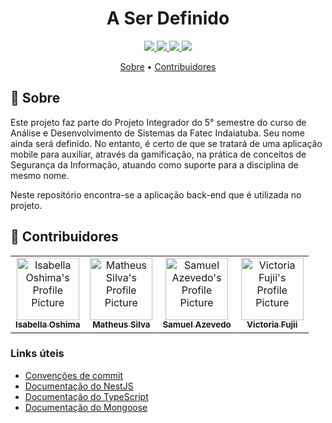 <h1 align="center" style="font-weight: bold;">A Ser Definido</h1>

<div align="center">
    <a href='https://nestjs.com/'>
		  <img src="https://img.shields.io/badge/NestJS-E0234E?style=for-the-badge&logo=nestjs&logoColor=white"/>
    </a>
    <a href='https://mongoosejs.com/'>
		  <img src="https://img.shields.io/badge/Mongoose-FE0803?style=for-the-badge&logo=mongoose&logoColor=white"/>
    </a>
	  <a href='https://www.typescriptlang.org/'>
		  <img src="https://img.shields.io/badge/TypeScript-3178C6?style=for-the-badge&logo=typescript&logoColor=white"/>
    </a>
    <a href='https://www.mongodb.com/'>
	  	<img src="https://img.shields.io/badge/MongoDB-003B57?style=for-the-badge&logo=mongodb&logoColor=white"/>
    </a>
</div>

<p align="center">
    <a href="#about">Sobre</a> •
    <a href="#colab">Contribuidores</a>
</p>

<h2 id="about">📌 Sobre</h2>

Este projeto faz parte do Projeto Integrador do 5° semestre do curso de Análise e Desenvolvimento de Sistemas da Fatec Indaiatuba. Seu nome ainda será definido. No entanto, é certo de que se tratará de uma aplicação mobile para auxiliar, através da gamificação, na prática de conceitos de Segurança da Informação, atuando como suporte para a disciplina de mesmo nome.

Neste repositório encontra-se a aplicação back-end que é utilizada no projeto.

<h2 id="colab">🤝 Contribuidores</h2>

<table>
  <tr>
    <td align="center">
      <a href="https://github.com/IsabellaOshima">
        <img src="https://avatars.githubusercontent.com/u/143272475?v=4" width="100px;" alt="Isabella Oshima's Profile Picture"/><br>
        <sub>
            <b>Isabella Oshima</b>
        </sub>
      </a>
    </td>
    <td align="center">
      <a href="https://github.com/thepaixaosilva">
        <img src="https://avatars.githubusercontent.com/u/72952802?v=4" width="100px;" alt="Matheus Silva's Profile Picture"/><br>
        <sub>
            <b>Matheus Silva</b>
        </sub>
      </a>
    </td>
    <td align="center">
      <a href="https://github.com/SammySant">
        <img src="https://avatars.githubusercontent.com/u/56184189?v=4" width="100px;" alt="Samuel Azevedo's Profile Picture"/><br>
        <sub>
            <b>Samuel Azevedo</b>
        </sub>
      </a>
    </td>
    <td align="center">
      <a href="https://github.com/VictoriaMiki">
        <img src="https://avatars.githubusercontent.com/u/143273627?v=4" width="100px;" alt="Victoria Fujii's Profile Picture"/><br>
        <sub>
            <b>Victoria Fujii</b>
        </sub>
      </a>
    </td>
  </tr>
</table>

### Links úteis

- [Convenções de commit](https://www.conventionalcommits.org/pt-br/v1.0.0/)
- [Documentação do NestJS](https://docs.nestjs.com/)
- [Documentação do TypeScript](https://www.typescriptlang.org/docs/)
- [Documentação do Mongoose](https://mongoosejs.com/docs/guide.html)
